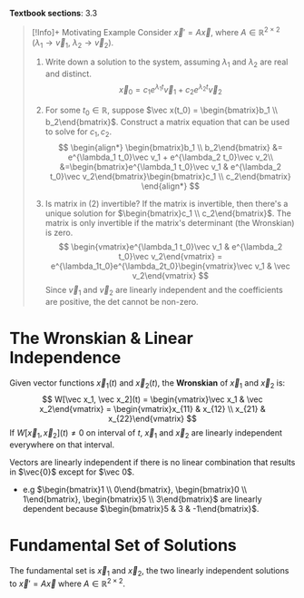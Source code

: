 **Textbook sections**: 3.3

> [!Info]+ Motivating Example
> Consider $\vec x' = A\vec x$, where $A \in \mathbb R^{2 \times 2}$ ($\lambda_1 \to \vec v_1$, $\lambda_2 \to \vec v_2$).
> 
> 1. Write down a solution to the system, assuming $\lambda_1$ and $\lambda_2$ are real and distinct.
> $$\vec x_0 = c_1 e^{\lambda_1 t}\vec v_1 + c_2 e^{\lambda_2 t}\vec v_2$$
> 2. For some $t_0 \in \mathbb{R}$, suppose $\vec x(t_0) = \begin{bmatrix}b_1 \\ b_2\end{bmatrix}$. Construct a matrix equation that can be used to solve for $c_1, c_2$.
> $$
\begin{align*}
\begin{bmatrix}b_1 \\ b_2\end{bmatrix} &= e^{\lambda_1 t_0}\vec v_1 + e^{\lambda_2 t_0}\vec v_2\\
&=\begin{bmatrix}e^{\lambda_1 t_0}\vec v_1 &  e^{\lambda_2 t_0}\vec v_2\end{bmatrix}\begin{bmatrix}c_1 \\ c_2\end{bmatrix}
\end{align*}
> $$
>
> 3. Is matrix in (2) invertible?
> If the matrix is invertible, then there's a unique solution for $\begin{bmatrix}c_1 \\ c_2\end{bmatrix}$.
> The matrix is only invertible if the matrix's determinant (the Wronskian) is zero.
> $$
\begin{vmatrix}e^{\lambda_1 t_0}\vec v_1 &  e^{\lambda_2 t_0}\vec v_2\end{vmatrix} = e^{\lambda_1t_0}e^{\lambda_2t_0}\begin{vmatrix}\vec v_1 & \vec v_2\end{vmatrix}
> $$
> Since $\vec v_1$ and $\vec v_2$ are linearly independent and the coefficients are positive, the det cannot be non-zero.

# The Wronskian & Linear Independence

Given vector functions $\vec x_1(t)$ and $\vec x_2(t)$, the **Wronskian** of $\vec x_1$ and $\vec x_2$ is:
$$
W[\vec x_1, \vec x_2](t) = \begin{vmatrix}\vec x_1 & \vec x_2\end{vmatrix} = \begin{vmatrix}x_{11} & x_{12} \\ x_{21} & x_{22}\end{vmatrix}
$$
If $W[\vec x_1, \vec x_2](t) \neq 0$ on interval of $t$, $\vec x_1$ and $\vec x_2$ are linearly independent everywhere on that interval.

Vectors are linearly independent if there is no linear combination that results in $\vec{0}$ except for $\vec 0$.
- e.g $\begin{bmatrix}1 \\ 0\end{bmatrix}, \begin{bmatrix}0 \\ 1\end{bmatrix}, \begin{bmatrix}5 \\ 3\end{bmatrix}$ are linearly dependent because $\begin{bmatrix}5 & 3 & -1\end{bmatrix}$.

# Fundamental Set of Solutions
The fundamental set is $\vec x_1$ and $\vec x_2$, the two linearly independent solutions to $\vec x' = A \vec x$ where $A \in \mathbb R^{2 \times 2}$.